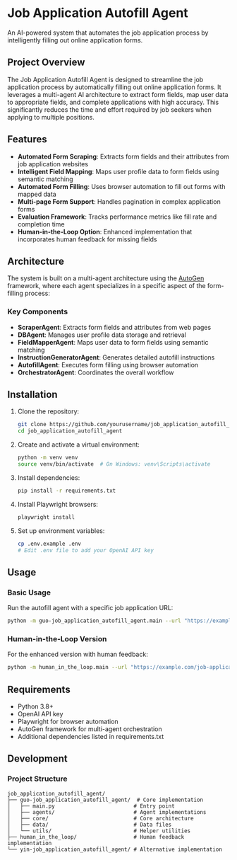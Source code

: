 # Job Application Autofill Agent

An AI-powered system that automates the job application process by intelligently filling out online application forms.

## Project Overview

The Job Application Autofill Agent is designed to streamline the job application process by automatically filling out online application forms. It leverages a multi-agent AI architecture to extract form fields, map user data to appropriate fields, and complete applications with high accuracy. This significantly reduces the time and effort required by job seekers when applying to multiple positions.

## Features

- **Automated Form Scraping**: Extracts form fields and their attributes from job application websites
- **Intelligent Field Mapping**: Maps user profile data to form fields using semantic matching
- **Automated Form Filling**: Uses browser automation to fill out forms with mapped data
- **Multi-page Form Support**: Handles pagination in complex application forms
- **Evaluation Framework**: Tracks performance metrics like fill rate and completion time
- **Human-in-the-Loop Option**: Enhanced implementation that incorporates human feedback for missing fields

## Architecture

The system is built on a multi-agent architecture using the [AutoGen](https://github.com/microsoft/autogen) framework, where each agent specializes in a specific aspect of the form-filling process:

### Key Components

- **ScraperAgent**: Extracts form fields and attributes from web pages
- **DBAgent**: Manages user profile data storage and retrieval
- **FieldMapperAgent**: Maps user data to form fields using semantic matching
- **InstructionGeneratorAgent**: Generates detailed autofill instructions
- **AutofillAgent**: Executes form filling using browser automation
- **OrchestratorAgent**: Coordinates the overall workflow

## Installation

1. Clone the repository:
   ```bash
   git clone https://github.com/yourusername/job_application_autofill_agent.git
   cd job_application_autofill_agent
   ```

2. Create and activate a virtual environment:
   ```bash
   python -m venv venv
   source venv/bin/activate  # On Windows: venv\Scripts\activate
   ```

3. Install dependencies:
   ```bash
   pip install -r requirements.txt
   ```

4. Install Playwright browsers:
   ```bash
   playwright install
   ```

5. Set up environment variables:
   ```bash
   cp .env.example .env
   # Edit .env file to add your OpenAI API key
   ```

## Usage

### Basic Usage

Run the autofill agent with a specific job application URL:

```bash
python -m guo-job_application_autofill_agent.main --url "https://example.com/job-application"
```


### Human-in-the-Loop Version

For the enhanced version with human feedback:

```bash
python -m human_in_the_loop.main --url "https://example.com/job-application"
```

## Requirements

- Python 3.8+
- OpenAI API key
- Playwright for browser automation
- AutoGen framework for multi-agent orchestration
- Additional dependencies listed in requirements.txt

## Development

### Project Structure

```
job_application_autofill_agent/
├── guo-job_application_autofill_agent/  # Core implementation
│   ├── main.py                         # Entry point
│   ├── agents/                         # Agent implementations
│   ├── core/                           # Core architecture
│   ├── data/                           # Data files
│   └── utils/                          # Helper utilities
├── human_in_the_loop/                  # Human feedback implementation
└── yin-job_application_autofill_agent/ # Alternative implementation
```
